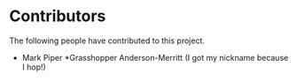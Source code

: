 # Contributors

The following people have contributed to this project.

* Mark Piper
*Grasshopper Anderson-Merritt (I got my nickname because I hop!)


